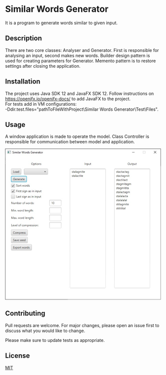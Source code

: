 # Similar Words Generator

It is a program to generate words similar to given input.

## Description

There are two core classes: Analyser and Generator. First is responsible for analysing an input, second makes new words.
Builder design pattern is used for creating parameters for Generator. Memento pattern is to restore settings after closing the application.

## Installation

The project uses Java SDK 12 and JavaFX SDK 12. Follow instructions on https://openjfx.io/openjfx-docs/ to add JavaFX to the project.<br/> 
For tests add in VM configurations:<br/>
 -Ddir.test.files="pathToFileWithProject\Similar Words Generator\Test\Files".

## Usage

A window application is made to operate the model. Class Controller is responsible for communication between model and application.

![sample](sample.jpg)

## Contributing
Pull requests are welcome. For major changes, please open an issue first to discuss what you would like to change.

Please make sure to update tests as appropriate.

## License
[MIT](https://choosealicense.com/licenses/mit/)